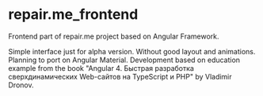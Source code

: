 # repair.me_frontend
Frontend part of repair.me project based on Angular Framework.

Simple interface just for alpha version. Without good layout and animations. Planning to port on Angular Material.
Development based on education example from the book "Angular 4. Быстрая разработка сверхдинамических Web-сайтов на TypeScript и PHP" by Vladimir Dronov.
